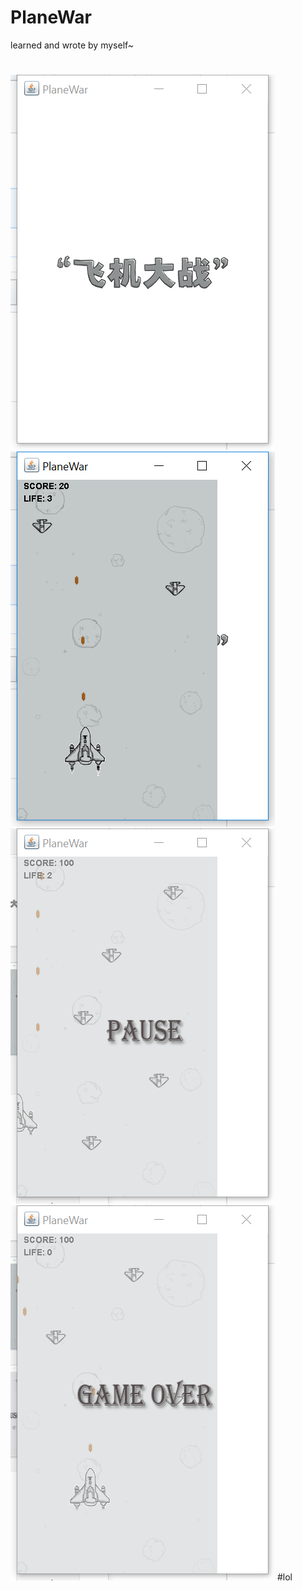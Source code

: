 # PlaneWar
learned and wrote by myself~
#
![Alt text](https://github.com/zhenchaoxu1997/PlaneWar/blob/master/ScreenShot/WeChat%20Image_20171129022521.png)
![Alt text](https://github.com/zhenchaoxu1997/PlaneWar/blob/master/ScreenShot/WeChat%20Image_201711290225211.png)
![Alt text](https://github.com/zhenchaoxu1997/PlaneWar/blob/master/ScreenShot/WeChat%20Image_201711290225212.png)
![Alt text](https://github.com/zhenchaoxu1997/PlaneWar/blob/master/ScreenShot/WeChat%20Image_201711290225213.png)
#lol

